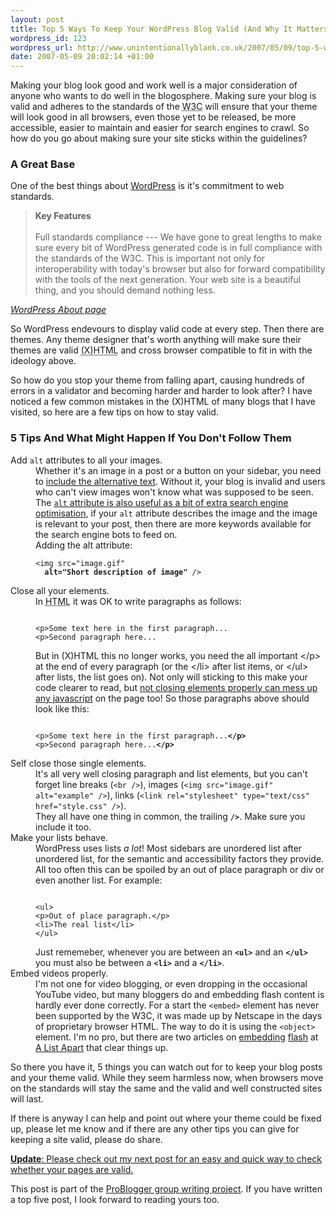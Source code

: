 ```yaml
---
layout: post
title: Top 5 Ways To Keep Your WordPress Blog Valid (And Why It Matters)
wordpress_id: 123
wordpress_url: http://www.unintentionallyblank.co.uk/2007/05/09/top-5-ways-to-keep-your-wordpress-blog-valid-and-why-it-matters/
date: 2007-05-09 20:02:14 +01:00
---
```

<p>Making your blog look good and work well is a major consideration of anyone who wants to do well in the blogosphere. Making sure your blog is valid and adheres to the standards of the <abbr title="World Wide Web Consortium">W3C</abbr> will ensure that your theme will look good in all browsers, even those yet to be released, be more accessible, easier to maintain and easier for search engines to crawl. So how do you go about making sure your site sticks within the guidelines?</p>

<h3>A Great Base</h3>

<p>One of the best things about <a href="http://www.wordpress.org">WordPress</a> is it's commitment to web standards.</p>

<blockquote cite="http://wordpress.org/about/features/"><p><span style="font-weight:bold;">Key Features</span><br /><br />
Full standards compliance --- We have gone to great lengths to make sure every bit of WordPress generated code is in full compliance with the standards of the W3C. This is important not only for interoperability with today's browser but also for forward compatibility with the tools of the next generation. Your web site is a beautiful thing, and you should demand nothing less.</p></blockquote>

<p><cite><a href="http://wordpress.org/about/features/">WordPress About page</a></cite></p>

<p>So WordPress endevours to display valid code at every step. Then there are themes. Any theme designer that's worth anything will make sure their themes are valid <abbr title="eXtensible Hyper Text Markup Language">(X)HTML</abbr> and cross browser compatible to fit in with the ideology above.</p>

<p>So how do you stop your theme from falling apart, causing hundreds of errors in a validator and becoming harder and harder to look after? I have noticed a few common mistakes in the (X)HTML of many blogs that I have visited, so here are a few tips on how to stay valid.</p>

<h3>5 Tips And What Might Happen If You Don't Follow Them</h3>

<dl>
<dt>Add <code class="inline">alt</code> attributes to all your images.</dt>
<dd>Whether it's an image in a post or a button on your sidebar, you need to <a href="http://www.456bereastreet.com/archive/200412/the_alt_and_title_attributes/">include the alternative text</a>. Without it, your blog is invalid and users who can't view images won't know what was supposed to be seen. The <a href="http://www.problogger.net/archives/2005/03/12/formatting-images-for-seo/"><code class="inline">alt</code> attribute is also useful as a bit of extra search engine optimisation</a>, if your <code class="inline">alt</code> attribute describes the image and the image is relevant to your post, then there are more keywords available for the search engine bots to feed on.</dd>
<dd>Adding the alt attribute:
<pre><code>&lt;img src="image.gif"
  <strong>alt="Short description of image"</strong> /&gt;</code></pre>
</dd>
<dt>Close all your elements.</dt>
<dd>In <abbr title="Hyper Text Markup Language">HTML</abbr> it was OK to write paragraphs as follows:<pre><code>
&lt;p&gt;Some text here in the first paragraph...
&lt;p&gt;Second paragraph here...
</code></pre> But in (X)HTML this no longer works, you need the all important &lt;/p&gt; at the end of every paragraph (or the &lt;/li&gt; after list items, or &lt;/ul&gt; after lists, the list goes on). Not only will sticking to this make your code clearer to read, but <a href="http://snook.ca/archives/javascript/close_your_tags/">not closing elements properly can mess up any javascript</a> on the page too! So those paragraphs above should look like this:<pre><code>
&lt;p&gt;Some text here in the first paragraph...<strong>&lt;/p&gt;</strong>
&lt;p&gt;Second paragraph here...<strong>&lt;/p&gt;</strong>
</code></pre></dd>
<dt>Self close those single elements.</dt>
<dd>It's all very well closing paragraph and list elements, but you can't forget line breaks (<code class="inline">&lt;br /&gt;</code>), images (<code class="inline">&lt;img src="image.gif" alt="example" /&gt;</code>), links (<code class="inline">&lt;link rel="stylesheet" type="text/css" href="style.css" /&gt;</code>).<br />They all have one thing in common, the trailing <strong><code class="inline">/&gt;</code></strong>. Make sure you include it too.</dd>
<dt>Make your lists behave.</dt>
<dd>WordPress uses lists <em>a lot</em>! Most sidebars are unordered list after unordered list, for the semantic and accessibility factors they provide. All too often this can be spoiled by an out of place paragraph or div or even another list. For example:<pre><code>
&lt;ul&gt;
&lt;p&gt;Out of place paragraph.&lt;/p&gt;
&lt;li&gt;The real list&lt;/li&gt;
&lt;/ul&gt;
</code></pre>Just rememeber, whenever you are between an <strong><code class="inline">&lt;ul&gt;</code></strong> and an <strong><code class="inline">&lt;/ul&gt;</code></strong> you must also be between a <strong><code class="inline">&lt;li&gt;</code></strong> and a <strong><code class="inline">&lt;/li&gt;</code></strong>.</dd>
<dt>Embed videos properly.</dt>
<dd>I'm not one for video blogging, or even dropping in the occasional YouTube video, but many bloggers do and embedding flash content is hardly ever done correctly. For a start the <code class="inline">&lt;embed&gt;</code> element has never been supported by the W3C, it was made up by Netscape in the days of proprietary browser HTML. The way to do it is using the <code class="inline">&lt;object&gt;</code> element. I'm no pro, but there are two articles on <a href="http://www.alistapart.com/articles/flashsatay/">embedding</a> <a href="http://www.alistapart.com/articles/flashembedcagematch/">flash</a> at <a href="http://www.alistapart.com">A List Apart</a> that clear things up.</dd>
</dl>

<p>So there you have it, 5 things you can watch out for to keep your blog posts and your theme valid. While they seem harmless now, when browsers move on the standards will stay the same and the valid and well constructed sites will last.</p>

<p>If there is anyway I can help and point out where your theme could be fixed up, please let me know and if there are any other tips you can give for keeping a site valid, please do share.</p>

<p><ins><strong>Update</strong>: Please check out my next post for an <a href="http://www.unintentionallyblank.co.uk/2007/05/11/the-easiest-way-to-check-your-sites-validity/">easy and quick way to check whether your pages are valid</a>.</ins></p>

<p>This post is part of the <a href="http://www.problogger.net/archives/2007/05/07/top-5-group-writing-project/">ProBlogger group writing project</a>. If you have written a top five post, I look forward to reading yours too.</p>
